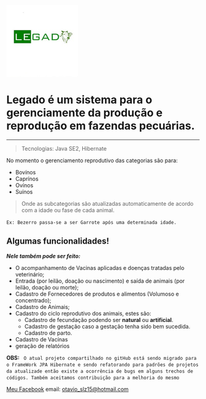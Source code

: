 ![legado](https://github.com/OtavioCostaLima/Legado/blob/master/src/br/com/ti4b/icons/LEGADO1.jpg)
# Legado é um sistema para o gerenciamente da produção e reprodução em fazendas pecuárias.

---

> Tecnologias: Java SE2, Hibernate

 No momento o gerenciamento reprodutivo das categorias são para:
 * Bovínos
 * Caprínos
 * Ovínos
 * Suínos

> Onde as subcategorias são atualizadas automaticamente de acordo com a idade ou fase de cada animal.

 ` Ex: Bezerro passa-se a ser Garrote após uma determinada idade. `

## Algumas funcionalidades!

**_Nele também pode ser feito:_**
 * O acompanhamento de Vacinas aplicadas e doenças tratadas pelo veterinário;
 * Entrada (por leilão, doação ou nascimento) e saída de animais (por leilão, doação ou morte);
* Cadastro de Fornecedores de produtos e alimentos (Volumoso e concentrado);
* Cadastro de Animais;
* Cadastro do ciclo reprodutivo dos animais, estes são:  
    *  Cadastro de fecundação podendo ser __natural__ ou __artificial__.
    * Cadastro de gestação caso a gestação tenha sido bem sucedida.
    * Cadastro de parto.
 * Cadastro de Vacínas
 * geração de relatórios



 __OBS:__ `` O atual projeto compartilhado no gitHub está sendo migrado para o FrameWork JPA Hibernate e sendo refatorando para padrões de projetos da atualizade então existe a ocorrência de bugs em alguns trechos de códigos. Também aceitamos contribuição para a melhoria do mesmo``
 
[Meu Facebook](http://facebook.com/otavio.costa.lima "Otávio Costa")
email: <otavio_slz15@hotmail.com>



